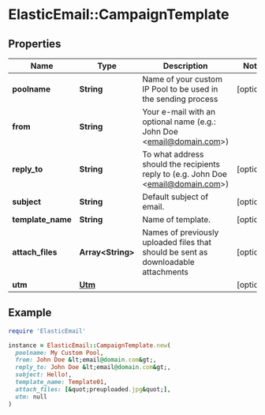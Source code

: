 # ElasticEmail::CampaignTemplate

## Properties

| Name | Type | Description | Notes |
| ---- | ---- | ----------- | ----- |
| **poolname** | **String** | Name of your custom IP Pool to be used in the sending process | [optional] |
| **from** | **String** | Your e-mail with an optional name (e.g.: John Doe &lt;email@domain.com&gt;) |  |
| **reply_to** | **String** | To what address should the recipients reply to (e.g. John Doe &lt;email@domain.com&gt;) | [optional] |
| **subject** | **String** | Default subject of email. | [optional] |
| **template_name** | **String** | Name of template. | [optional] |
| **attach_files** | **Array&lt;String&gt;** | Names of previously uploaded files that should be sent as downloadable attachments | [optional] |
| **utm** | [**Utm**](Utm.md) |  | [optional] |

## Example

```ruby
require 'ElasticEmail'

instance = ElasticEmail::CampaignTemplate.new(
  poolname: My Custom Pool,
  from: John Doe &lt;email@domain.com&gt;,
  reply_to: John Doe &lt;email@domain.com&gt;,
  subject: Hello!,
  template_name: Template01,
  attach_files: [&quot;preuploaded.jpg&quot;],
  utm: null
)
```

